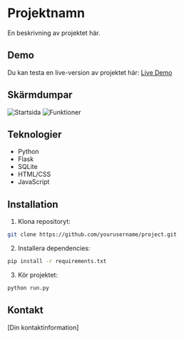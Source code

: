 # Projektnamn

En beskrivning av projektet här.

## Demo

Du kan testa en live-version av projektet här: [Live Demo](https://yourusername.pythonanywhere.com)

## Skärmdumpar

![Startsida](screenshots/home.png)
![Funktioner](screenshots/features.png)

## Teknologier

- Python
- Flask
- SQLite
- HTML/CSS
- JavaScript

## Installation

1. Klona repositoryt:
```bash
git clone https://github.com/yourusername/project.git
```

2. Installera dependencies:
```bash
pip install -r requirements.txt
```

3. Kör projektet:
```bash
python run.py
```



## Kontakt

[Din kontaktinformation]
